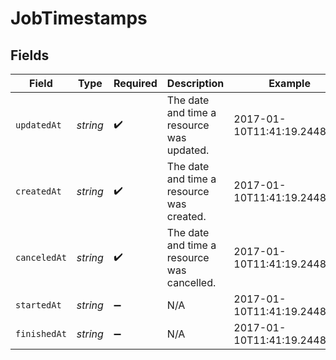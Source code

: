 # JobTimestamps


## Fields

| Field                                       | Type                                        | Required                                    | Description                                 | Example                                     |
| ------------------------------------------- | ------------------------------------------- | ------------------------------------------- | ------------------------------------------- | ------------------------------------------- |
| `updatedAt`                                 | *string*                                    | :heavy_check_mark:                          | The date and time a resource was updated.   | 2017-01-10T11:41:19.244842Z                 |
| `createdAt`                                 | *string*                                    | :heavy_check_mark:                          | The date and time a resource was created.   | 2017-01-10T11:41:19.244842Z                 |
| `canceledAt`                                | *string*                                    | :heavy_check_mark:                          | The date and time a resource was cancelled. | 2017-01-10T11:41:19.244842Z                 |
| `startedAt`                                 | *string*                                    | :heavy_minus_sign:                          | N/A                                         | 2017-01-10T11:41:19.244842Z                 |
| `finishedAt`                                | *string*                                    | :heavy_minus_sign:                          | N/A                                         | 2017-01-10T11:41:19.244842Z                 |